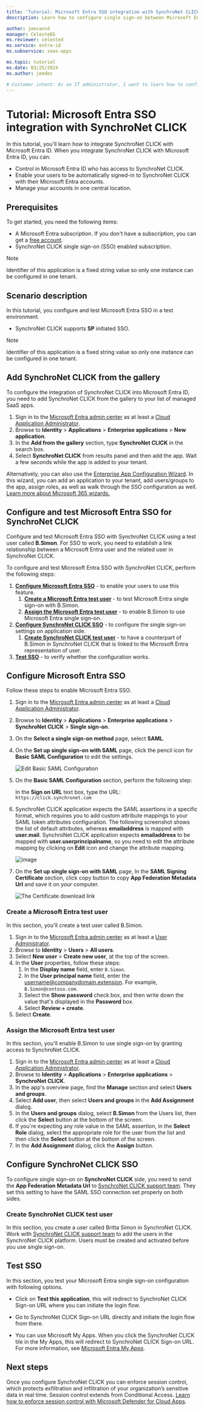 ```yaml
---
title: 'Tutorial: Microsoft Entra SSO integration with SynchroNet CLICK'
description: Learn how to configure single sign-on between Microsoft Entra ID and SynchroNet CLICK.

author: jeevansd
manager: CelesteDG
ms.reviewer: celested
ms.service: entra-id
ms.subservice: saas-apps

ms.topic: tutorial
ms.date: 03/25/2024
ms.author: jeedes

# Customer intent: As an IT administrator, I want to learn how to configure single sign-on between Microsoft Entra ID and SynchroNet CLICK so that I can control who has access to SynchroNet CLICK, enable automatic sign-in with Microsoft Entra accounts, and manage my accounts in one central location.
---
```


# Tutorial: Microsoft Entra SSO integration with SynchroNet CLICK

In this tutorial, you'll learn how to integrate SynchroNet CLICK with Microsoft Entra ID. When you integrate SynchroNet CLICK with Microsoft Entra ID, you can:

* Control in Microsoft Entra ID who has access to SynchroNet CLICK.
* Enable your users to be automatically signed-in to SynchroNet CLICK with their Microsoft Entra accounts.
* Manage your accounts in one central location.

## Prerequisites

To get started, you need the following items:

* A Microsoft Entra subscription. If you don't have a subscription, you can get a [free account](https://azure.microsoft.com/free/).
* SynchroNet CLICK single sign-on (SSO) enabled subscription.

> [!NOTE]
> Identifier of this application is a fixed string value so only one instance can be configured in one tenant.

## Scenario description

In this tutorial, you configure and test Microsoft Entra SSO in a test environment.

* SynchroNet CLICK supports **SP** initiated SSO.

> [!NOTE]
> Identifier of this application is a fixed string value so only one instance can be configured in one tenant.

## Add SynchroNet CLICK from the gallery

To configure the integration of SynchroNet CLICK into Microsoft Entra ID, you need to add SynchroNet CLICK from the gallery to your list of managed SaaS apps.

1. Sign in to the [Microsoft Entra admin center](https://entra.microsoft.com) as at least a [Cloud Application Administrator](~/identity/role-based-access-control/permissions-reference.md#cloud-application-administrator).
1. Browse to **Identity** > **Applications** > **Enterprise applications** > **New application**.
1. In the **Add from the gallery** section, type **SynchroNet CLICK** in the search box.
1. Select **SynchroNet CLICK** from results panel and then add the app. Wait a few seconds while the app is added to your tenant.

 Alternatively, you can also use the [Enterprise App Configuration Wizard](https://portal.office.com/AdminPortal/home?Q=Docs#/azureadappintegration). In this wizard, you can add an application to your tenant, add users/groups to the app, assign roles, as well as walk through the SSO configuration as well. [Learn more about Microsoft 365 wizards.](/microsoft-365/admin/misc/azure-ad-setup-guides)

<a name='configure-and-test-azure-ad-sso-for-synchronet-click'></a>

## Configure and test Microsoft Entra SSO for SynchroNet CLICK

Configure and test Microsoft Entra SSO with SynchroNet CLICK using a test user called **B.Simon**. For SSO to work, you need to establish a link relationship between a Microsoft Entra user and the related user in SynchroNet CLICK.

To configure and test Microsoft Entra SSO with SynchroNet CLICK, perform the following steps:

1. **[Configure Microsoft Entra SSO](#configure-azure-ad-sso)** - to enable your users to use this feature.
    1. **[Create a Microsoft Entra test user](#create-an-azure-ad-test-user)** - to test Microsoft Entra single sign-on with B.Simon.
    1. **[Assign the Microsoft Entra test user](#assign-the-azure-ad-test-user)** - to enable B.Simon to use Microsoft Entra single sign-on.
1. **[Configure SynchroNet CLICK SSO](#configure-synchronet-click-sso)** - to configure the single sign-on settings on application side.
    1. **[Create SynchroNet CLICK test user](#create-synchronet-click-test-user)** - to have a counterpart of B.Simon in SynchroNet CLICK that is linked to the Microsoft Entra representation of user.
1. **[Test SSO](#test-sso)** - to verify whether the configuration works.

<a name='configure-azure-ad-sso'></a>

## Configure Microsoft Entra SSO

Follow these steps to enable Microsoft Entra SSO.

1. Sign in to the [Microsoft Entra admin center](https://entra.microsoft.com) as at least a [Cloud Application Administrator](~/identity/role-based-access-control/permissions-reference.md#cloud-application-administrator).
1. Browse to **Identity** > **Applications** > **Enterprise applications** > **SynchroNet CLICK** > **Single sign-on**.
1. On the **Select a single sign-on method** page, select **SAML**.
1. On the **Set up single sign-on with SAML** page, click the pencil icon for **Basic SAML Configuration** to edit the settings.

   ![Edit Basic SAML Configuration](common/edit-urls.png)

1. On the **Basic SAML Configuration** section, perform the following step:

	In the **Sign on URL** text box, type the URL:
    `https://click.synchronet.com`

1. SynchroNet CLICK application expects the SAML assertions in a specific format, which requires you to add custom attribute mappings to your SAML token attributes configuration. The following screenshot shows the list of default attributes, whereas **emailaddress** is mapped with **user.mail**. SynchroNet CLICK application expects **emailaddress** to be mapped with **user.userprincipalname**, so you need to edit the attribute mapping by clicking on **Edit** icon and change the attribute mapping.

	![image](common/edit-attribute.png)

1. On the **Set up single sign-on with SAML** page, In the **SAML Signing Certificate** section, click copy button to copy **App Federation Metadata Url** and save it on your computer.

	![The Certificate download link](common/copy-metadataurl.png)

<a name='create-an-azure-ad-test-user'></a>

### Create a Microsoft Entra test user

In this section, you'll create a test user called B.Simon.

1. Sign in to the [Microsoft Entra admin center](https://entra.microsoft.com) as at least a [User Administrator](~/identity/role-based-access-control/permissions-reference.md#user-administrator).
1. Browse to **Identity** > **Users** > **All users**.
1. Select **New user** > **Create new user**, at the top of the screen.
1. In the **User** properties, follow these steps:
   1. In the **Display name** field, enter `B.Simon`.  
   1. In the **User principal name** field, enter the username@companydomain.extension. For example, `B.Simon@contoso.com`.
   1. Select the **Show password** check box, and then write down the value that's displayed in the **Password** box.
   1. Select **Review + create**.
1. Select **Create**.

<a name='assign-the-azure-ad-test-user'></a>

### Assign the Microsoft Entra test user

In this section, you'll enable B.Simon to use single sign-on by granting access to SynchroNet CLICK.

1. Sign in to the [Microsoft Entra admin center](https://entra.microsoft.com) as at least a [Cloud Application Administrator](~/identity/role-based-access-control/permissions-reference.md#cloud-application-administrator).
1. Browse to **Identity** > **Applications** > **Enterprise applications** > **SynchroNet CLICK**.
1. In the app's overview page, find the **Manage** section and select **Users and groups**.
1. Select **Add user**, then select **Users and groups** in the **Add Assignment** dialog.
1. In the **Users and groups** dialog, select **B.Simon** from the Users list, then click the **Select** button at the bottom of the screen.
1. If you're expecting any role value in the SAML assertion, in the **Select Role** dialog, select the appropriate role for the user from the list and then click the **Select** button at the bottom of the screen.
1. In the **Add Assignment** dialog, click the **Assign** button.

## Configure SynchroNet CLICK SSO

To configure single sign-on on **SynchroNet CLICK** side, you need to send the **App Federation Metadata Url** to [SynchroNet CLICK support team](mailto:tickets@synchronet.com). They set this setting to have the SAML SSO connection set properly on both sides.

### Create SynchroNet CLICK test user

In this section, you create a user called Britta Simon in SynchroNet CLICK. Work with [SynchroNet CLICK support team](mailto:tickets@synchronet.com) to add the users in the SynchroNet CLICK platform. Users must be created and activated before you use single sign-on.

## Test SSO 

In this section, you test your Microsoft Entra single sign-on configuration with following options. 

* Click on **Test this application**, this will redirect to SynchroNet CLICK Sign-on URL where you can initiate the login flow. 

* Go to SynchroNet CLICK Sign-on URL directly and initiate the login flow from there.

* You can use Microsoft My Apps. When you click the SynchroNet CLICK tile in the My Apps, this will redirect to SynchroNet CLICK Sign-on URL. For more information, see [Microsoft Entra My Apps](/azure/active-directory/manage-apps/end-user-experiences#azure-ad-my-apps).

## Next steps

Once you configure SynchroNet CLICK you can enforce session control, which protects exfiltration and infiltration of your organization’s sensitive data in real time. Session control extends from Conditional Access. [Learn how to enforce session control with Microsoft Defender for Cloud Apps](/cloud-app-security/proxy-deployment-aad).

